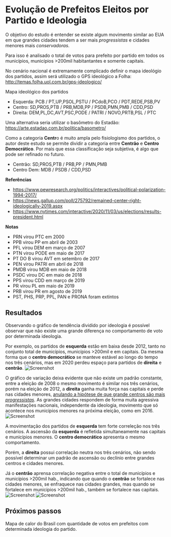 # Evolução de Prefeitos Eleitos por Partido e Ideologia
O objetivo do estudo é entender se existe algum movimento similar ao EUA em que grandes cidades tendem a ser mais *progressistas* e cidades menores mais *conservadoras*.

Para isso é analisado o total de votos para prefeito por partido em todos os municípios, municípios >200mil habitantantes e somente capitais.

No cenário nacional é extremamente complicado definir o mapa ideológio dos partidos, assim será utilizado o GPS ideológico a Folha: http://temas.folha.uol.com.br/gps-ideologico/

Mapa ideológico dos partidos

- Esquerda: PCB / PT,UP,PSOL,PSTU / PCdoB,PCO / PDT,REDE,PSB,PV
- Centro: SD,PROS,PTB / PRB,MDB,PP / PSDB,PMN,PMB / CDD,PSD
- Direita: DEM,PL,DC,AVT,PSC,PODE / PATRI / NOVO,PRTB,PSL / PTC

Uma alternativa seria utilizar o basômetro do Estadão: https://arte.estadao.com.br/politica/basometro/

Como a categoria **Centr**o é muito ampla pelo fisiologismo dos partidos, o autor deste estudo se permite dividir a categoria entre **Centrão** e **Centro Democrático**. Por mais que essa classificação seja subjetiva, é algo que pode ser refinado no futuro.

- Centrão: SD,PROS,PTB / PRB,PP / PMN,PMB
- Centro Dem: MDB / PSDB / CDD,PSD

**Referências**

- https://www.pewresearch.org/politics/interactives/political-polarization-1994-2017/
- https://news.gallup.com/poll/275792/remained-center-right-ideologically-2019.aspx
- https://www.nytimes.com/interactive/2020/11/03/us/elections/results-president.html

**Notas**

- PRN virou PTC em 2000
- PPB virou PP em abril de 2003
- PFL virou DEM em março de 2007
- PTN virou PODE em maio de 2017
- PT DO B virou AVT em setembro de 2017
- PEN virou PATRI em abril de 2018
- PMDB virou MDB em maio de 2018
- PSDC virou DC em maio de 2018
- PPS virou CDD em março de 2019
- PR virou PL em maio de 2019
- PRB virou PR em agosto de 2019
- PST, PHS, PRP, PPL, PAN e PRONA foram extintos

## Resultados
Observando o gráfico de tendência dividido por ideologia é possível observar que não existe uma grande diferença no comportamento de voto por determinada ideologia.

Por exemplo, os partidos de **esquerda** estão em baixa desde 2012, tanto no conjunto total de municípios, municípios >200mil e em capitais. Da mesma forma que o **centro democrático** se manteve estável ao longo do tempo nos três cenários, mas em 2020 perdeu espaço para partidos de **direita** e **centrão**.
![Screenshot](prefeitos_consolidado_agg.png)

O gráfico de variação deixa evidente que não existe um padrão constante, entre a eleição de 2008 o mesmo movimento é similar nos três cenários, porém na eleição de 2012, a **direita** ganha muita força nas capitais e perde nas cidades menores, <ins>anulando a hipótese de que grande centros são mais *progressistas*</ins>. As grandes cidades respondem de forma muita agressiva manifestações nacionais, independente da ideologia, movimento que só acontece nos municípios menores na próxima eleição, como em 2016.
![Screenshot](prefeitos_consolidado_agg_var.png)

A movimentação dos partidos de **esquerda** tem forte correleção nos três cenários. A ascensão da **esquerda** é refletida simultaneamente nas capitais e municípios menores. O **centro democrático** apresenta o mesmo comportamento.

Porém, a **direita** possui correlação neutra nos três cenários, não sendo possível determinar um padrão de ascensão ou declínio entre grandes centros e cidades menores.

Já o **centrão** aprensa correlação negativa entre o total de municípios e municípios >200mil hab., indicando que quando o **centrão** se fortalece nas cidades menores, se enfraquece nas cidades grandes, mas quando se fortalece em municípios >200mil hab., também se fortalece nas capitais.
![Screenshot](correl.png)
![Screenshot](pairplot.png)

## Próximos passos
Mapa de calor do Brasil com quantidade de votos em prefeitos com determinada ideologia do partido.
